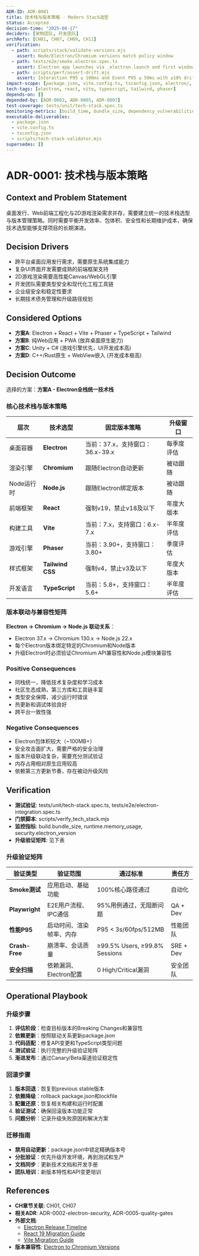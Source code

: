 ```yaml
---
ADR-ID: ADR-0001
title: 技术栈与版本策略 - Modern Stack选型
status: Accepted
decision-time: "2025-08-17"
deciders: [架构团队, 开发团队]
archRefs: [CH01, CH07, CH09, CH11]
verification:
  - path: scripts/stack/validate-versions.mjs
    assert: Node/Electron/Chromium versions match policy window
  - path: tests/e2e/smoke.electron.spec.ts
    assert: Electron app launches via _electron.launch and first window is visible
  - path: scripts/perf/assert-drift.mjs
    assert: Interaction P95 ≤ 100ms and Event P95 ≤ 50ms with ≤10% drift vs baseline
impact-scope: [package.json, vite.config.ts, tsconfig.json, electron/, src/]
tech-tags: [electron, react, vite, typescript, tailwind, phaser]
depends-on: []
depended-by: [ADR-0002, ADR-0005, ADR-0007]
test-coverage: tests/unit/tech-stack.spec.ts
monitoring-metrics: [build_time, bundle_size, dependency_vulnerabilities]
executable-deliverables:
  - package.json
  - vite.config.ts
  - tsconfig.json
  - scripts/tech-stack-validator.mjs
supersedes: []
---
```


# ADR-0001: 技术栈与版本策略

## Context and Problem Statement

桌面发行、Web前端工程化与2D游戏渲染需求并存，需要建立统一的技术栈选型与版本管理策略。同时需要平衡开发效率、包体积、安全性和长期维护成本，确保技术选型能够支撑项目的长期演进。

## Decision Drivers

* 跨平台桌面应用发行需求，需要原生系统集成能力
* 复杂UI界面开发需要成熟的前端框架支持
* 2D游戏渲染需要高性能Canvas/WebGL引擎
* 开发团队需要类型安全和现代化工程工具链
* 企业级安全和稳定性要求
* 长期技术债务管理和升级路径规划

## Considered Options

* **方案A**: Electron + React + Vite + Phaser + TypeScript + Tailwind
* **方案B**: 纯Web应用 + PWA (放弃桌面原生能力)
* **方案C**: Unity + C# (游戏引擎优先，UI开发成本高)
* **方案D**: C++/Rust原生 + WebView嵌入 (开发成本极高)

## Decision Outcome

选择的方案：**方案A - Electron全栈统一技术栈**

### 核心技术栈与版本策略

| 层次          | 技术选型           | 固定版本策略                    | 升级窗口      |
|---------------|--------------------|---------------------------------|---------------|
| 桌面容器      | **Electron**       | 当前：37.x，支持窗口：36.x-39.x | 每季度评估    |
| 渲染引擎      | **Chromium**       | 跟随Electron自动更新            | 被动跟随     |
| Node运行时    | **Node.js**        | 跟随Electron绑定版本            | 被动跟随     |
| 前端框架      | **React**          | 强制v19，禁止v18及以下          | 年度大版本    |
| 构建工具      | **Vite**           | 当前：7.x，支持窗口：6.x-7.x    | 半年度评估    |
| 游戏引擎      | **Phaser**         | 当前：3.90+，支持窗口：3.80+    | 季度评估      |
| 样式框架      | **Tailwind CSS**   | 强制v4，禁止v3及以下            | 年度大版本    |
| 开发语言      | **TypeScript**     | 当前：5.8+，支持窗口：5.6+      | 半年度评估    |

### 版本联动与兼容性矩阵

**Electron → Chromium → Node.js 联动关系**：
- Electron 37.x → Chromium 130.x → Node.js 22.x
- 每个Electron版本绑定特定的Chromium和Node版本
- 升级Electron时必须验证Chromium API兼容性和Node.js模块兼容性

### Positive Consequences

* 同栈统一，降低技术复杂度和学习成本
* 社区生态成熟，第三方库和工具链丰富
* 类型安全保障，减少运行时错误
* 热更新和调试体验良好
* 跨平台一致性强

### Negative Consequences

* Electron包体积较大（~100MB+）
* 安全攻击面扩大，需要严格的安全治理
* 版本升级联动复杂，需要充分测试验证
* 内存占用相对原生应用较高
* 依赖第三方更新节奏，存在被动升级风险

## Verification

* **测试验证**: tests/unit/tech-stack.spec.ts, tests/e2e/electron-integration.spec.ts
* **门禁脚本**: scripts/verify_tech_stack.mjs
* **监控指标**: build.bundle_size, runtime.memory_usage, security.electron_version
* **升级验证矩阵**: 见下表

### 升级验证矩阵

| 验证类型        | 验证范围                    | 通过标准                | 责任方        |
|-----------------|----------------------------|------------------------|---------------|
| **Smoke测试**   | 应用启动、基础功能          | 100%核心路径通过        | 自动化        |
| **Playwright**  | E2E用户流程、IPC通信        | 95%用例通过，无阻断问题 | QA + Dev      |
| **性能P95**     | 启动时间、渲染帧率、内存    | P95 < 3s/60fps/512MB    | 性能团队      |
| **Crash-Free**  | 崩溃率、会话质量            | ≥99.5% Users, ≥99.8% Sessions | SRE + Dev |
| **安全扫描**    | 依赖漏洞、Electron配置     | 0 High/Critical漏洞     | 安全团队      |

## Operational Playbook

### 升级步骤
1. **评估阶段**：检查目标版本的Breaking Changes和兼容性
2. **依赖更新**：按照联动关系更新package.json
3. **代码适配**：修复API变更和TypeScript类型问题
4. **测试验证**：执行完整的升级验证矩阵
5. **渐进发布**：通过Canary/Beta渠道验证稳定性

### 回滚步骤
1. **版本回退**：恢复到previous stable版本
2. **依赖降级**：rollback package.json和lockfile
3. **配置还原**：恢复相关构建和运行时配置
4. **验证测试**：确保回滚版本功能正常
5. **问题分析**：记录升级失败原因和解决方案

### 迁移指南
- **禁用自动更新**：package.json中锁定精确版本号
- **分批验证**：优先升级开发环境，再到测试和生产
- **文档同步**：更新技术文档和开发手册
- **团队培训**：新版本特性和API变更培训

## References

* **CH章节关联**: CH01, CH07
* **相关ADR**: ADR-0002-electron-security, ADR-0005-quality-gates
* **外部文档**: 
  - [Electron Release Timeline](https://www.electronjs.org/docs/tutorial/releases)
  - [React 19 Migration Guide](https://react.dev/blog/2024/04/25/react-19)
  - [Vite Migration Guide](https://vite.dev/guide/migration.html)
* **版本兼容性**: [Electron to Chromium Versions](https://atom.io/download/electron/index.json)